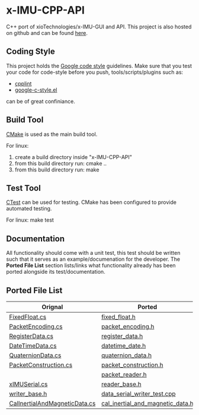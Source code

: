 x-IMU-CPP-API
=============

C++ port of xioTechnologies/x-IMU-GUI and API.
This project is also hosted on github and can be found [here](https://github.com/xioTechnologies/x-IMU-GUI).

Coding Style
------------
This project holds the [Google code style](http://google-styleguide.googlecode.com/svn/trunk/cppguide.html) guidelines.
Make sure that you test your code for code-style before you push, tools/scripts/plugins such as:

+ [cpplint](http://google-styleguide.googlecode.com/svn/trunk/cpplint/cpplint.py)
+ [google-c-style.el](http://google-styleguide.googlecode.com/svn/trunk/google-c-style.el)

can be of great confiniance.

Build Tool
------------
[CMake](http://www.cmake.org) is used as the main build tool.

For linux:
   1. create a build directory inside "x-IMU-CPP-API"
   2. from this build directory run: cmake ..
   3. from this build directory run: make

Test Tool
-----------
[CTest](http://www.cmake.org/cmake/help/v2.8.8/ctest.html) can be used for testing.
CMake has been configured to provide automated testing.

For linux: make test 

Documentation
--------------
All functionality should come with a unit test, this test should be written such that it
serves as an example/documenation for the developer. The **Ported File List** section lists/links
what functionality already has been ported alongside its test/documentation.

Ported File List
----------------
| Orignal | Ported | Test/Documentation |
| ------- | ------ | ------------------ |
| [FixedFloat.cs](https://github.com/xioTechnologies/x-IMU-GUI/blob/master/x-IMU%20API/FixedFloat.cs) | [fixed_float.h](https://github.com/Auke-Dirk/x-IMU-CPP-API/blob/master/include/ximuapi/utils/fixed_float.h) | [fixed_float_test.cpp](https://github.com/Auke-Dirk/x-IMU-CPP-API/blob/master/tests/fixed_float_test.cpp)
| [PacketEncoding.cs](https://github.com/xioTechnologies/x-IMU-GUI/blob/master/x-IMU%20API/PacketEncoding.cs) | [packet_encoding.h](https://github.com/Auke-Dirk/x-IMU-CPP-API/blob/master/include/ximuapi/packet/packet_encoding.h)| [packet_encoding_test.cpp](https://github.com/Auke-Dirk/x-IMU-CPP-API/blob/master/tests/packet_encoding_test.cpp)
| [RegisterData.cs](https://github.com/xioTechnologies/x-IMU-GUI/blob/master/x-IMU%20API/RegisterData.cs) | [register_data.h](https://github.com/Auke-Dirk/x-IMU-CPP-API/blob/master/include/ximuapi/data/register_data.h) | [data_types_test.cpp](https://github.com/Auke-Dirk/x-IMU-CPP-API/blob/master/tests/data_types_test.cpp) |
| [DateTimeData.cs](https://github.com/xioTechnologies/x-IMU-GUI/blob/master/x-IMU%20API/DateTimeData.cs) | [datetime_date.h](https://github.com/Auke-Dirk/x-IMU-CPP-API/blob/master/include/ximuapi/data/datetime_data.h) | [data_types_test.cpp](https://github.com/Auke-Dirk/x-IMU-CPP-API/blob/master/tests/data_types_test.cpp) |
| [QuaternionData.cs](https://github.com/xioTechnologies/x-IMU-GUI/blob/master/x-IMU%20API/QuaternionData.cs) | [quaternion_data.h](https://github.com/Auke-Dirk/x-IMU-CPP-API/blob/master/include/ximuapi/data/quaternion_data.h) | [data_types_test.cpp](https://github.com/Auke-Dirk/x-IMU-CPP-API/blob/master/tests/data_types_test.cpp) |
| [PacketConstruction.cs](https://github.com/xioTechnologies/x-IMU-GUI/blob/master/x-IMU%20API/PacketConstruction.cs) | [packet_construction.h](https://github.com/Auke-Dirk/x-IMU-CPP-API/blob/master/include/ximuapi/packet/packet_construction.h) | [packet_construction_test.cpp](https://github.com/Auke-Dirk/x-IMU-CPP-API/blob/master/tests/packet_construction_test.cpp) |
| |[packet_reader.h](https://github.com/Auke-Dirk/x-IMU-CPP-API/blob/master/include/ximuapi/serialization/packet_reader.h)  | [data_serialization_test.cpp](https://github.com/Auke-Dirk/x-IMU-CPP-API/blob/master/tests/data_serialization_test.cpp) |
| [xIMUSerial.cs](https://github.com/xioTechnologies/x-IMU-GUI/blob/master/x-IMU%20API/xIMUserial.cs) | [reader_base.h](https://github.com/Auke-Dirk/x-IMU-CPP-API/blob/master/include/ximuapi/serialization/reader_base.h) | [data_serialization_test.cpp](https://github.com/Auke-Dirk/x-IMU-CPP-API/blob/master/tests/data_serialization_test.cpp) |
|[writer_base.h](https://github.com/Auke-Dirk/x-IMU-CPP-API/blob/master/include/ximuapi/serialization/writer_base.h)| [data_serial_writer_test.cpp](https://github.com/Auke-Dirk/x-IMU-CPP-API/blob/master/tests/data_serial_writer_test.cpp)|
|[CalInertialAndMagneticData.cs](https://github.com/xioTechnologies/x-IMU-GUI/blob/master/x-IMU%20API/CalInertialAndMagneticData.cs)| [cal_inertial_and_magnetic_data.h](https://github.com/Auke-Dirk/x-IMU-CPP-API/blob/master/include/ximuapi/data/cal_inertial_and_magnetic_data.h) |  [data_types_test.cpp](https://github.com/Auke-Dirk/x-IMU-CPP-API/blob/master/tests/data_types_test.cpp) |